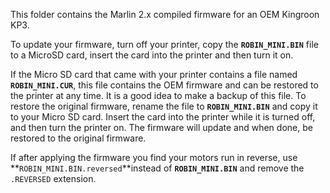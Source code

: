 This folder contains the Marlin 2.x compiled firmware for an OEM Kingroon KP3.

To update your firmware, turn off your printer, copy the **`ROBIN_MINI.BIN`** file to a MicroSD card, insert the card into the printer and then turn it on.

If the Micro SD card that came with your printer contains a file named **`ROBIN_MINI.CUR`**, this file contains the OEM firmware and can be restored to the printer at any time. It is a good idea to make a backup of this file. To restore the original firmware, rename the file to **`ROBIN_MINI.BIN`** and copy it to your Micro SD card. Insert the card into the printer while it is turned off, and then turn the printer on. The firmware will update and when done, be restored to the original firmware.

If after applying the firmware you find your motors run in reverse, use **`ROBIN_MINI.BIN.reversed`**instead of **`ROBIN_MINI.BIN`** and remove the `.REVERSED` extension.